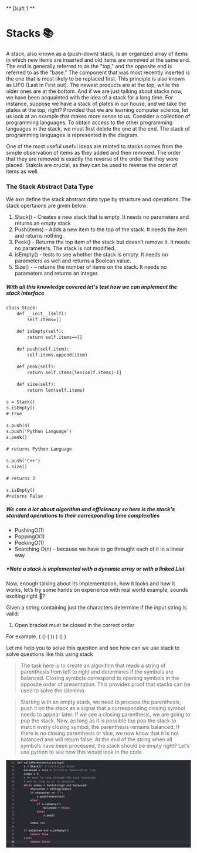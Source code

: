 ** Draft 1 **

# Stacks 📚

A stack, also known as a (push-down) stack, is an organized array of items in which new items are inserted and old items are removed at the same end. The end is generally referred to as the "top," and the opposite end is referred to as the "base." The component that was most recently inserted is the one that is most likely to be replaced first. This principle is also known as LIFO (Last in First out). The newest products are at the top, while the older ones are at the bottom. And if we are just talking about stacks now, we have been acquainted with the idea of a stack for a long time. For instance, suppose we have a stack of plates in our house, and we take the plates at the top, right? Provided that we are learning computer science, let us look at an example that makes more sense to us. Consider a collection of programming languages. To obtain access to the other programming languages in the stack, we must first delete the one at the end. The stack of programming languages is represented in the diagram.

One of the most useful useful ideas are related to stacks comes from the simple observation of items as they added and then removed. The order that they are removed is exactly the reverse of the order that they were placed. Stakcls are crucial, as they can be used to reverse the order of items as well.

### The Stack Abstract Data Type

We axn define the stack abstract data type by structure and operations. The stack opertaions are given below:

1. Stack() - Creates a new stack that is empty. It needs no parameters and returns an empty stack
2. Push(items) - Adds a new item to the top of the stack. It needs the item and returns nothing.
3. Peek() - Returns the top item of the stack but doesn’t remove it. It needs no parameters. The stack is not modified.
4. isEmpty() - tests to see whether the stack is empty. It needs no parameters as well and returns a Boolean value.
5. Size() - – returns the number of items on the stack. It needs no parameters and returns an integer.

##### With all this knowledge covered let's test how we can implement the stack interface

```
class Stack:
    def __init__(self):
        self.items=[]

    def isEmpty(self):
        return self.items==[]

    def push(self,item):
        self.items.append(item)

    def peek(self):
        return self.items[len(self.items)-1]

    def size(self):
        return len(self.items)

s = Stack()
s.isEmpty()
# True

s.push(4)
s.push('Python Language')
s.peek()

# returns Python Language

s.push('C++')
s.size()

# returns 3

s.isEmpty()
#returns False
```

##### We care a lot about algorithm and efficiencny so here is the stack's standard operations to their corresponding time complexities

- PushingO(1)
- PoppingO(1)
- PeekingO(1)
- Searching O(n) - because we have to go throught each of it in a linear way

##### \*Note a stack is implemented with a dynamic array or with a linked List

Now, enough talking about its implementation, how it looks and how it works, let’s try some hands on experience with real world example, sounds exciting right 🤘?

Given a string containing just the characters determine if the input string is valid:

1. Open bracket must be closed in the correct order

For example. ( () ( () ) () )

Let me help you to solve this question and see how can we use stack to solve questions like this using stack

> The task here is to create an algorithm that reads a string of parenthesis from left to right and determines if the symbols are balanced. Closing symbols correspond to opening symbols in the opposite order of presentation. This provides proof that stacks can be used to solve the dilemma.

> Starting with an empty stack, we need to process the parenthesis, push it on the stack as a signal that a corresponding closing symbol needs to appear later. If we see a closing parenthesis, we are going to pop the stack. Now, as long as it is possible top pop the stack to match every closing symbol, the parenthesis remains balanced. If there is no closing parenthesis or vice, we now know that it is not balanced and will return false. At the end of the string when all symbols have been processed, the stack should be empty right? Let’s use python to see how this would look in the code

![GitHub Logo](./valid_parenthesis.png)

